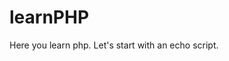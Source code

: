# learnPHP
Here you learn php. 
Let's start with an echo script.

<?php
// Hello there. Welcome to learning php the Dylan way.

// Step 1
// Hello World of course.

// php has a bunch of functions built into the language that you can use. 
// One of the most classic for debugging is echo

// We need to set up before we do that though.
